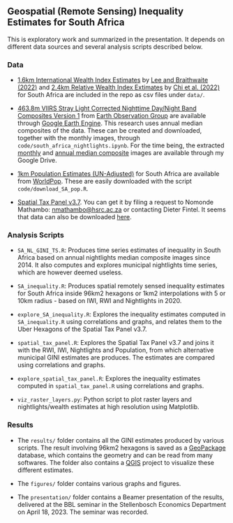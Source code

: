 ## Geospatial (Remote Sensing) Inequality Estimates for South Africa

This is exploratory work and summarized in the presentation. It depends on different data sources and several analysis scripts described below.

### Data

- [1.6km International Wealth Index Estimates](https://doi.org/10.7910/DVN/5OGWYM) by [Lee and Braithwaite (2022)](https://www.sciencedirect.com/science/article/pii/S0305750X22002182) and [2.4km Relative Wealth Index Extimates](https://dataforgood.facebook.com/dfg/tools/relative-wealth-index) by [Chi et al. (2022)](https://doi.org/10.1073/pnas.2113658119) for South Africa are included in the repo as csv files under `data/`.

- [463.8m VIIRS Stray Light Corrected Nighttime Day/Night Band Composites Version 1](https://developers.google.com/earth-engine/datasets/catalog/NOAA_VIIRS_DNB_MONTHLY_V1_VCMSLCFG) from [Earth Observation Group](https://eogdata.mines.edu/products/vnl/) are available through [Google Earth Engine](https://earthengine.google.com/). This research uses annual median composites of the data. These can be created and downloaded, together with the monthly images, through `code/south_africa_nightlights.ipynb`. For the time being, the extracted [monthly](https://drive.google.com/drive/folders/1qjuSpBe2Xv2iqgoKzxc4crD2E2a94Ng0?usp=share_link) and [annual median composite](https://drive.google.com/drive/folders/18xI75APNFkUx4pcTfFdX8Orm36lcLzva?usp=share_link) images are available through my Google Drive. 

- [1km Population Estimates (UN-Adjusted)](https://hub.worldpop.org/geodata/listing?id=75) for South Africa are available from [WorldPop](https://hub.worldpop.org/). These are easily downloaded with the script `code/download_SA_pop.R`. 

- [Spatial Tax Panel v3.7](https://spatialtaxdata.org.za/). You can get it by filing a request to Nomonde Mathambo: nmathambo@hsrc.ac.za or contacting Dieter Fintel. It seems that data can also be downloaded [here](https://spatialtaxdata.org.za/download-data-filter-form). 

### Analysis Scripts

- `SA_NL_GINI_TS.R`: Produces time series estimates of inequality in South Africa based on annual nightlights median composite images since 2014. It also computes and explores municipal nightlights time series, which are however deemed useless.

- `SA_inequality.R`: Produces spatial remotely sensed inequality estimates for South Africa inside 96km2 hexagons or 1km2 interpolations with 5 or 10km radius - based on IWI, RWI and Nightlights in 2020. 

- `explore_SA_inequality.R`: Explores the inequality estimates computed in `SA_inequality.R` using correlations and graphs, and relates them to the Uber Hexagons of the Spatial Tax Panel v3.7. 

- `spatial_tax_panel.R`: Explores the Spatial Tax Panel v3.7 and joins it with the RWI, IWI, Nightlights and Population, from which alternative municipal GINI estimates are produces. The estimates are compared using correlations and graphs. 

- `explore_spatial_tax_panel.R`: Explores the inequality estimates computed in `spatial_tax_panel.R` using correlations and graphs. 

- `viz_raster_layers.py`: Python script to plot raster layers and nightlights/wealth estimates at high resolution using Matplotlib. 

### Results

- The `results/` folder contains all the GINI estimates produced by various scripts. The result involving 96km2 hexagons is saved as a [GeoPackage](https://www.geopackage.org/) database, which contains the geometry and can be read from many softwares. The folder also contains a [QGIS](https://qgis.org/en/site/) project to visualize these different estimates. 

- The `figures/` folder contains various graphs and figures. 

- The `presentation/` folder contains a Beamer presentation of the results, delivered at the BBL seminar in the Stellenbosch Economics Department on April 18, 2023. The seminar was recorded. 

